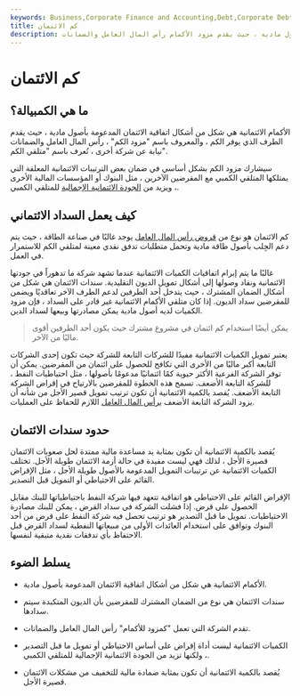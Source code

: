 ```yaml
---
keywords: Business,Corporate Finance and Accounting,Debt,Corporate Debt
title: كم الائتمان
description: الأكمام الائتمانية هي شكل من أشكال اتفاقية الائتمان ، مدعومة بأصول مادية ، حيث يقدم مزود الأكمام رأس المال العامل والضمانات.
---
```


# كم الائتمان
## ما هي الكمبيالة؟

الأكمام الائتمانية هي شكل من أشكال اتفاقية الائتمان المدعومة بأصول مادية ، حيث يقدم الطرف الذي يوفر الكم ، والمعروف باسم "مزود الكم" ، رأس المال العامل والضمانات نيابة عن شركة أخرى ، تُعرف باسم "متلقي الكم".

سيشارك مزود الكم بشكل أساسي في ضمان بعض الترتيبات الائتمانية المعلقة التي يمتلكها المتلقي الكمبي مع المقرضين الآخرين ، مثل البنوك أو المؤسسات المالية الأخرى ، ويزيد من [الجودة الائتمانية الإجمالية](/creditquality) للمتلقي الكمبي.

## كيف يعمل السداد الائتماني

كم الائتمان هو نوع من [قروض رأس المال العامل](/workingcapitalloan) يوجد غالبًا في صناعة الطاقة ، حيث يتم دعم الجِلب بأصول طاقة مادية وتحمل متطلبات تدفق نقدي معينة لمتلقي الكم للاستمرار في العمل.

غالبًا ما يتم إبرام اتفاقيات الكميات الائتمانية عندما تشهد شركة ما تدهوراً في جودتها الائتمانية ونفاد وصولها إلى أشكال تمويل الديون التقليدية. سندات الائتمان هي شكل من أشكال الضمان المشترك ، حيث يتدخل أحد الطرفين لدعم الطرف الآخر تعاقديًا ويضمن للمقرضين سداد الديون. إذا كان متلقي الأكمام الائتمانية غير قادر على السداد ، فإن مزود الكميات لديه أصول مادية يمكن مصادرتها وبيعها لسداد الدين.

> يمكن أيضًا استخدام كم ائتمان في مشروع مشترك حيث يكون أحد الطرفين أقوى ماليًا من الآخر.

>

يعتبر تمويل الكميات الائتمانية مفيدًا للشركات التابعة للشركة حيث تكون إحدى الشركات التابعة أكبر ماليًا من الأخرى التي تكافح للحصول على ائتمان من المقرضين. يمكن أن توفر الشركة الفرعية الأكثر حيوية كمًا ائتمانيًا مدعومًا بأصولها ، مثل احتياطيات النفط ، للشركة التابعة الأضعف. تسمح هذه الخطوة للمقرضين بالارتياح في إقراض الشركة التابعة الأضعف. يُقصد بالكمية الائتمانية أن تكون ترتيب تمويل قصير الأجل من شأنه أن يزود الشركة التابعة الأضعف [برأس المال العامل](/workingcapital) اللازم للحفاظ على العمليات.

## حدود سندات الائتمان

يُقصد بالكمية الائتمانية أن تكون بمثابة يد مساعدة مالية ممتدة لحل صعوبات الائتمان قصيرة الأجل ، لذلك فهي ليست مفيدة في حالة أزمة الائتمان طويلة الأجل. تختلف الكميات الائتمانية عن ترتيبات التمويل المدعومة بالأصول طويلة الأجل ، مثل الإقراض القائم على الاحتياطي أو التمويل قبل التصدير.

الإقراض القائم على الاحتياطي هو اتفاقية تتعهد فيها شركة النفط باحتياطياتها للبنك مقابل الحصول على قرض. إذا فشلت الشركة في سداد القرض ، يمكن للبنك مصادرة الاحتياطيات. تمويل ما قبل التصدير هو ترتيب تحصل فيه شركة النفط على قرض من أحد البنوك وتوافق على استخدام العائدات الأولى من مبيعاتها النفطية لسداد القرض قبل الاحتفاظ بأي تدفقات نقدية متبقية لنفسها.

## يسلط الضوء

- الأكمام الائتمانية هي شكل من أشكال اتفاقية الائتمان المدعومة بأصول مادية.

- سندات الائتمان هي نوع من الضمان المشترك للمقرضين بأن الديون المتكبدة سيتم سدادها.

- تقدم الشركة التي تعمل "كمزود للأكمام" رأس المال العامل والضمانات.

- الكميات الائتمانية ليست أداة إقراض على أساس الاحتياطي أو تمويل ما قبل التصدير ، ولكنها تزيد من الجودة الائتمانية الإجمالية للمتلقي الكمبي.

- يُقصد بالكمية الائتمانية أن تكون بمثابة ضمادة مالية للتخفيف من مشكلات الائتمان قصيرة الأجل.

